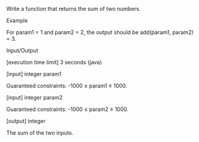 Write a function that returns the sum of two numbers.

Example

For param1 = 1 and param2 = 2, the output should be
add(param1, param2) = 3.

Input/Output

[execution time limit] 3 seconds (java)

[input] integer param1

Guaranteed constraints:
-1000 ≤ param1 ≤ 1000.

[input] integer param2

Guaranteed constraints:
-1000 ≤ param2 ≤ 1000.

[output] integer

The sum of the two inputs.
